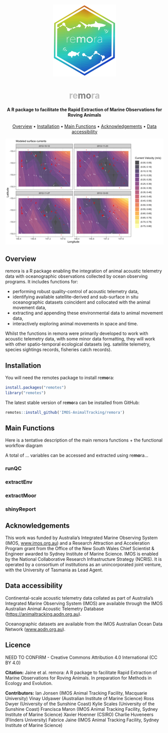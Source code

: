 <p align="center">
  <img src="vignettes/images/remora_hex_logo.png" width="200">
</p>
<h1 align="center"><span style="color:#BEBEBE">re</span><span style="color:#808080"><b>mo</b></span><span style="color:#BEBEBE">ra</span></h1>
<h4 align="center">A R package to facilitate the Rapid Extraction of Marine Observations for Roving Animals</h4>

<p align="center">
  <a href="#overview">Overview</a> •
  <a href="#installation">Installation</a> •
  <a href="#main-functions">Main Functions</a> •
  <a href="#acknowledgements">Acknowledgements</a> •
  <a href="#data-accessibility">Data accessibility</a>
</p>

![](vignettes/images/env_extract/env_extract_plot6.png)

## Overview
re*mo*ra is a R package enabling the integration of animal acoustic telemetry data with oceanographic observations collected by ocean observing programs. It includes functions for:  
- performing robust quality-control of acoustic telemetry data,  
- identifying available satellite-derived and sub-surface in situ oceanographic datasets coincident and collocated with the animal movement data,  
- extracting and appending these environmental data to animal movement data,  
- interactively exploring animal movements in space and time.  

Whilst the functions in re*mo*ra were primarily developed to work with acoustic telemetry data, with some minor data formatting, they will work with other spatio-temporal ecological datasets (eg. satellite telemetry, species sightings records, fisheries catch records).

## Installation
You will need the remotes package to install re**mo**ra:

```r
install.packages("remotes")
library("remotes")     
```
The latest stable version of re**mo**ra can be installed from GitHub:

```r
remotes::install_github('IMOS-AnimalTracking/remora')
```

## Main Functions
Here is a tentative description of the main remora functions + the functional workflow diagram

A total of ... variables can be accessed and extracted using re**mo**ra...

### runQC
### extractEnv
### extractMoor
### shinyReport

## Acknowledgements
This work was funded by Australia’s Integrated Marine Observing System (IMOS, www.imos.org.au) and a Research Attraction and Acceleration Program grant from the Office of the New South Wales Chief Scientist & Engineer awarded to Sydney Institute of Marine Science. IMOS is enabled by the National Collaborative Research Infrastructure Strategy (NCRIS). It is operated by a consortium of institutions as an unincorporated joint venture, with the University of Tasmania as Lead Agent. 

## Data accessibility
Continental-scale acoustic telemetry data collated as part of Australia’s Integrated Marine Observing System (IMOS) are available through the IMOS Australian Animal Acoustic Telemetry Database (https://animaltracking.aodn.org.au). 



Oceanographic datasets are available from the IMOS Australian Ocean Data Network (www.aodn.org.au).

## Licence
NEED TO CONFIRM - Creative Commons Attribution 4.0 International (CC BY 4.0)

**Citation:**
Jaine et al. remora: A R package to facilitate Rapid Extraction of Marine Observations for Roving Animals. In preparation for Methods in Ecology and Evolution.

**Contributors:**
Ian Jonsen (IMOS Animal Tracking Facility, Macquarie University)
Vinay Udyawer (Australian Institute of Marine Science)
Ross Dwyer (University of the Sunshine Coast)
Kylie Scales (University of the Sunshine Coast)
Francisca Maron (IMOS Animal Tracking Facility, Sydney Institute of Marine Science)
Xavier Hoenner (CSIRO)
Charlie Huveneers (Flinders University)
Fabrice Jaine (IMOS Animal Tracking Facility, Sydney Institute of Marine Science)
